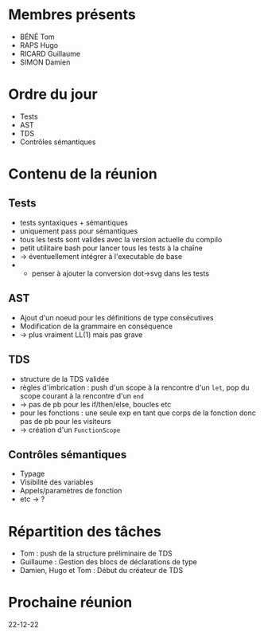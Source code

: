 # Membres présents
- BÉNÉ Tom
- RAPS Hugo
- RICARD Guillaume
- SIMON Damien

# Ordre du jour
- Tests
- AST
- TDS
- Contrôles sémantiques

# Contenu de la réunion
## Tests
- tests syntaxiques + sémantiques
- uniquement pass pour sémantiques
- tous les tests sont valides avec la version actuelle du compilo
- petit utilitaire bash pour lancer tous les tests à la chaîne
- -> éventuellement intégrer à l'executable de base
- + penser à ajouter la conversion dot->svg dans les tests

## AST
- Ajout d'un noeud pour les définitions de type consécutives
- Modification de la grammaire en conséquence
- -> plus vraiment LL(1) mais pas grave

## TDS
- structure de la TDS validée
- règles d'imbrication : push d'un scope à la rencontre d'un `let`, pop du scope courant à la rencontre d'un `end`
- -> pas de pb pour les if/then/else, boucles etc
- pour les fonctions : une seule exp en tant que corps de la fonction donc pas de pb pour les visiteurs
- -> création d'un `FunctionScope`

## Contrôles sémantiques
- Typage
- Visibilité des variables
- Appels/paramètres de fonction
- etc -> ?

# Répartition des tâches
- Tom : push de la structure préliminaire de TDS
- Guillaume : Gestion des blocs de déclarations de type
- Damien, Hugo et Tom : Début du créateur de TDS

# Prochaine réunion 
22-12-22